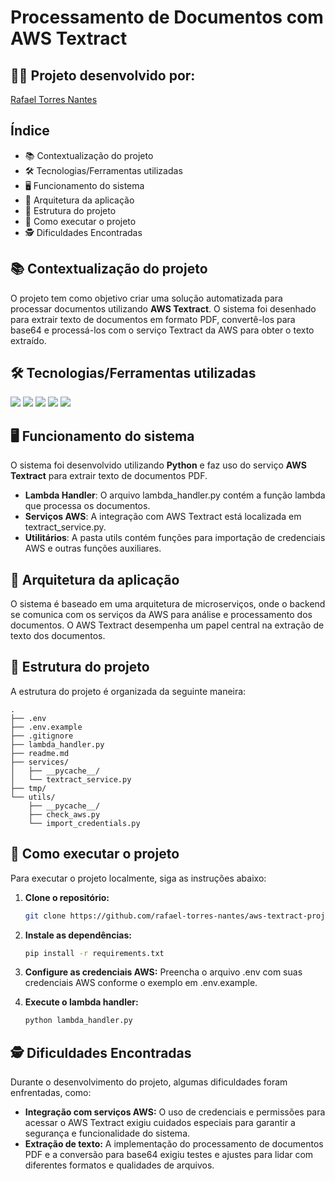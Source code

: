 # Processamento de Documentos com AWS Textract

## 👨‍💻 Projeto desenvolvido por:
[Rafael Torres Nantes](https://github.com/rafael-torres-nantes)

## Índice

* 📚 Contextualização do projeto
* 🛠️ Tecnologias/Ferramentas utilizadas
* 🖥️ Funcionamento do sistema
* 🔀 Arquitetura da aplicação
* 📁 Estrutura do projeto
* 📌 Como executar o projeto
* 🕵️ Dificuldades Encontradas

## 📚 Contextualização do projeto

O projeto tem como objetivo criar uma solução automatizada para processar documentos utilizando **AWS Textract**. O sistema foi desenhado para extrair texto de documentos em formato PDF, convertê-los para base64 e processá-los com o serviço Textract da AWS para obter o texto extraído.

## 🛠️ Tecnologias/Ferramentas utilizadas

[<img src="https://img.shields.io/badge/Python-3776AB?logo=python&logoColor=white">](https://www.python.org/)
[<img src="https://img.shields.io/badge/Visual_Studio_Code-007ACC?logo=visual-studio-code&logoColor=white">](https://code.visualstudio.com/)
[<img src="https://img.shields.io/badge/AWS-Textract-FF9900?logo=amazonaws&logoColor=white">](https://aws.amazon.com/textract/)
[<img src="https://img.shields.io/badge/Boto3-0073BB?logo=amazonaws&logoColor=white">](https://boto3.amazonaws.com/v1/documentation/api/latest/index.html)
[<img src="https://img.shields.io/badge/Dotenv-004400?logo=python&logoColor=white">](https://pypi.org/project/python-dotenv/)

## 🖥️ Funcionamento do sistema

O sistema foi desenvolvido utilizando **Python** e faz uso do serviço **AWS Textract** para extrair texto de documentos PDF.

* **Lambda Handler**: O arquivo lambda_handler.py  contém a função lambda que processa os documentos.
* **Serviços AWS**: A integração com AWS Textract está localizada em textract_service.py.
* **Utilitários**: A pasta utils contém funções para importação de credenciais AWS e outras funções auxiliares.

## 🔀 Arquitetura da aplicação

O sistema é baseado em uma arquitetura de microserviços, onde o backend se comunica com os serviços da AWS para análise e processamento dos documentos. O AWS Textract desempenha um papel central na extração de texto dos documentos.

## 📁 Estrutura do projeto

A estrutura do projeto é organizada da seguinte maneira:

```
.
├── .env
├── .env.example
├── .gitignore
├── lambda_handler.py
├── readme.md
├── services/
│   ├── __pycache__/
│   └── textract_service.py
├── tmp/
└── utils/
    ├── __pycache__/
    ├── check_aws.py
    └── import_credentials.py
```

## 📌 Como executar o projeto

Para executar o projeto localmente, siga as instruções abaixo:

1. **Clone o repositório:**
   ```bash
   git clone https://github.com/rafael-torres-nantes/aws-textract-project.git
   ```

2. **Instale as dependências:**
   ```bash
   pip install -r requirements.txt
   ```

3. **Configure as credenciais AWS:**
   Preencha o arquivo .env  com suas credenciais AWS conforme o exemplo em .env.example.

4. **Execute o lambda handler:**
   ```bash
   python lambda_handler.py
   ```

## 🕵️ Dificuldades Encontradas

Durante o desenvolvimento do projeto, algumas dificuldades foram enfrentadas, como:

- **Integração com serviços AWS:** O uso de credenciais e permissões para acessar o AWS Textract exigiu cuidados especiais para garantir a segurança e funcionalidade do sistema.
- **Extração de texto:** A implementação do processamento de documentos PDF e a conversão para base64 exigiu testes e ajustes para lidar com diferentes formatos e qualidades de arquivos.
